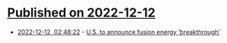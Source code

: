 # [Published on 2022-12-12](index.md)

* [2022-12-12, 02:48:22](https://news.ycombinator.com/item?id=33950289) - [U.S. to announce fusion energy ‘breakthrough’](https://www.washingtonpost.com/business/2022/12/11/fusion-nuclear-energy-breakthrough/)

